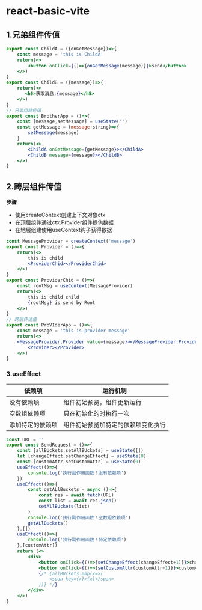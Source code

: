 # react-basic-vite

## 1.兄弟组件传值

```jsx
export const ChildA = ({onGetMessage})=>{
    const message = 'this is ChildA'
    return(<>
        <button onClick={()=>{onGetMessage(message)}}>send</button>
    </>)
}
export const ChildB = ({message})=>{
    return(<>
       <h5>获取消息:{message}</h5>
    </>)
}
// 兄弟组建传值
export const BrotherApp = ()=>{
    const [message,setMessage] = useState('')
    const getMessage = (message:string)=>{
        setMessage(message)
    }
    return(<>
        <ChildA onGetMessage={getMessage}></ChildA>
        <ChildB message={message}></ChildB>
    </>)
}
```

## 2.跨层组件传值

**步骤**

- 使用createContext创建上下文对象ctx
- 在顶层组件通过ctx.Provider组件提供数据
- 在地层组建使用useContext钩子获得数据

```jsx
const MessageProvider = createContext('message')
export const Provider = ()=>{
    return(<>
        this is child 
        <ProviderChid></ProviderChid>
    </>)
}
export const ProviderChid = ()=>{
    const rootMsg = useContext(MessageProvider)
    return(<>
        this is child child 
        {rootMsg} is send by Root
    </>)
}
// 跨层传递值
export const ProVIderApp = ()=>{
    const message = 'this is provider message'
    return(<>
    <MessageProvider.Provider value={message}></MessageProvider.Provider>
        <Provider></Provider>
    </>)
}
```

### 3.useEffect

| 依赖项           | 运行机制                           |
| ---------------- | ---------------------------------- |
| 没有依赖项       | 组件初始预览，组件更新运行         |
| 空数组依赖项     | 只在初始化的时执行一次             |
| 添加特定的依赖项 | 组件初始预览加特定的依赖项变化执行 |

```jsx
const URL = ''
export const SendRequest = ()=>{
    const [allBUckets,setAllBUckets] = useState([])
    let [changeEffect,setChangeEffect] = useState(0)
    const [customAttr,setCustomAttr] = useState(0)
    useEffect(()=>{
        console.log('执行副作用函数！没有依赖项')
    })
    useEffect(()=>{
        const getALlBuckets = async ()=>{
            const res = await fetch(URL)
            const list = await res.json()
            setAllBUckets(list)
        }
        console.log('执行副作用函数！空数组依赖项')
        getALlBuckets()
    },[])
    useEffect(()=>{
        console.log('执行副作用函数！特定依赖项')
    },[customAttr])
    return (<>
        <div>
            <button onClick={()=>{setChangeEffect(changeEffect+1)}}>changeEffect{changeEffect}</button>
            <button onClick={()=>{setCustomAttr(customAttr+1)}}>customAttr{customAttr}</button>
            {/* {allBUckets.map(x=>(
                <span key={x}>{x}</span>
            ))} */}
        </div>
    </>)
}
```


